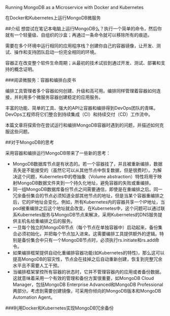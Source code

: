 Running MongoDB as a Microservice with Docker and Kubernetes

在Docker和Kubernetes上运行MongoDB微服务

##介绍
想尝试在笔记本电脑上运行MongoDB么？执行一个简单的命令，然后你就有一个轻量级、自组织的沙盒；再通过一条命令就可以移除所有的痕迹。

需要在多个环境中运行相同的应用程序栈？创建你自己的容器镜像，让开发、测试、操作和支持团队启动一份完全相同的环境。

容器正在改变整个软件生命周期；从最初的技术试验到通过开发、测试、部署和支持的概念证明。

###阅读微服务：容器和编排白皮书

编排工具管理者多个容器如何创建、升级和高可用。编排同样管理着容器如何连接，并利用多个微服务容器创建稳定的应用服务。

丰富的功能、简单的工具、强大的API让容器和编排得到DevOps团队的青睐。DevOps工程师将它们整合到持续集成（CI）和持续交付（CD）工作流中。

本篇文章将探索你在尝试运行和编排MongoDB容器时遇到的问题，并描述如何克服这些问题。

##对于MongoDB的思考

采用容器和编排运行MongoDB带来了一些新的思考：

* MongoDB数据库节点是有状态的。若一个容器挂了，并且被重新编排，数据丢失是不能接受的（虽然它可以从其他节点中恢复数据，但是很费时）。为解决这个问题，Kubernetes中的卷抽象（Volume abstraction）特性将用于映射MongoDB数据文件夹到一个持久化地址，避免容器的失败或重编排。
* 同一组MongoDB数据库备份节点之间需要通信，即使是在重编排之后。同一冗余备份集合的节点必须知道全部其他节点的地址，但是当某个容器重编排之后，它的IP地址会变化。例如，所有Kubernetes内的容器共享一个IP地址，当pod被重编排之后这个地址就会改变。在Kubernetes中，这个问题可以通过联系Kubernetes服务与MongoDB节点来解决，采用Kubernetes的DNS服务提供主机名给重编排之后的服务。
* 一旦每个独立的MongoDB节点（每个节点在单独容器中）启动起来，备份集合必须初始化，并把每个节点加入进来。这需要编排工具提供额外的逻辑。特别是备份集合中只有一个MongoDB节点时，必须执行rs.initiate和rs.add命令。
* 如果编排框架提供自动化重编排容器功能(如Kubernetes的特性)，那么这可以提高MongoDB的容灾性，节点会在挂掉之后自动重新创建，恢复到完整冗余水平且不需要人工干预。
* 当编排框架掌控所有容器的状态时，它并不管理容器内的应用或者备份数据。这就意味着采用一个有效的管理和备份方案很重要，如MongoDB Cloud Manager，包括MongoDB Enterprise Advanced和MongoDB Professional两部分。考虑到需要创建镜像，可采用你倾向的MongoDB版本和MongoDB Automation Agent。

###利用Docker和Kubernetes实现MongoDB冗余备份

